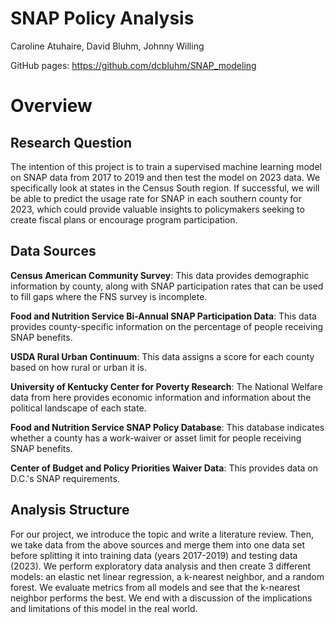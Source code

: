 # SNAP Policy Analysis

Caroline Atuhaire, David Bluhm, Johnny Willing

GitHub pages: <https://github.com/dcbluhm/SNAP_modeling>

# Overview

## Research Question

The intention of this project is to train a supervised machine learning model on SNAP data from 2017 to 2019 and then test the model on 2023 data. We specifically look at states in the Census South region. If successful, we will be able to predict the usage rate for SNAP in each southern county for 2023, which could provide valuable insights to policymakers seeking to create fiscal plans or encourage program participation.

## Data Sources

**Census American Community Survey**: This data provides demographic information by county, along with SNAP participation rates that can be used to fill gaps where the FNS survey is incomplete.

**Food and Nutrition Service Bi-Annual SNAP Participation Data**: This data provides county-specific information on the percentage of people receiving SNAP benefits.

**USDA Rural Urban Continuum**: This data assigns a score for each county based on how rural or urban it is.

**University of Kentucky Center for Poverty Research**: The National Welfare data from here provides economic information and information about the political landscape of each state.

**Food and Nutrition Service SNAP Policy Database**: This database indicates whether a county has a work-waiver or asset limit for people receiving SNAP benefits.

**Center of Budget and Policy Priorities Waiver Data**: This provides data on D.C.'s SNAP requirements.

## Analysis Structure

For our project, we introduce the topic and write a literature review. Then, we take data from the above sources and merge them into one data set before splitting it into training data (years 2017-2019) and testing data (2023). We perform exploratory data analysis and then create 3 different models: an elastic net linear regression, a k-nearest neighbor, and a random forest. We evaluate metrics from all models and see that the k-nearest neighbor performs the best. We end with a discussion of the implications and limitations of this model in the real world.
